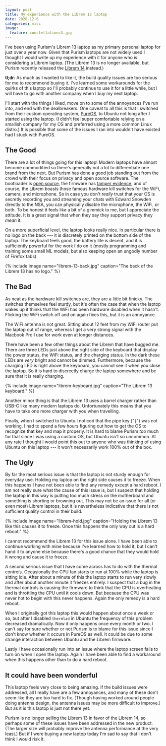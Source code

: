 ```yaml
---
layout: post
title: My experience with the Librem 13 laptop
date: 2020-12-6
categories: misc
image:
  feature: constellations3.jpg
---
```


I've been using Purism's Librem 13 laptop as my primary personal laptop for
just over a year now.  Given that Purism laptops are not widely used I thought
I would write up my experience with it for anyone who is considering a Librem
laptop.  (The Librem 13 is no longer available, but Purism recently released
the [Librem 14][4] instead.)

**tl;dr**: As much as I wanted to like it, the build quality issues are too
serious for me to recommend buying it.  I've learned some workarounds for the
quirks of this laptop so I'll probably continue to use it for a little while,
but I will have to go with another company when I buy my next laptop.

I'll start with the things I liked, move on to some of the annoyances I've run
into, and end with the dealbreakers.  One caveat to all this is that I switched
from their custom operating system, [PureOS][1], to Ubuntu not long after I
started using the laptop.  (I didn't feel super comfortable relying on a
smallish company for my OS and preferred using a more common Linux distro.)  It
is possible that some of the issues I ran into wouldn't have existed had I
stuck with PureOS.

## The Good

There are a lot of things going for this laptop!  Modern laptops have almost
become commodified so there's generally not a lot to differentiate one brand
from the next.  But Purism has done a good job standing out from the crowd with
their focus on privacy and open source software.  The bootloader is [open
source][2], the firmware has [tamper evidence][3], and of course, the Librem
boasts those famous hardware kill switches for the WiFi, camera, and
microphone.  So in case you don't *really* trust that your OS is secretly
recording you and streaming your chats with Edward Snowden directly to the NSA,
you can physically disable the microphone, the WiFi, or both.  To be honest it
feels like a bit of a gimmick to me, but I appreciate the attitude.  It is a
great signal that when they say they support privacy they *mean* it.

On a more superficial level, the laptop looks really nice.  In particular there
is no logo on the back --- it is discretely printed on the bottom side of the
laptop.  The keyboard feels good, the battery life is decent, and it is
sufficiently powerful for the work I do on it (mostly programming and training
some small ML models, but also keeping open an ungodly number of Firefox tabs).

{% 
    include image name="librem-13-back.jpg"
    caption="The back of the Librem 13 has no logo."
%}

## The Bad

As neat as the hardware kill switches are, they are a little bit finicky.  The
switches themselves feel sturdy, but it's often the case that when the laptop
wakes up it thinks that the WiFi has been hardware disabled when it hasn't.
Flicking the WiFi switch off and on again fixes this, but it is an annoyance.

The WiFi antenna is not great.  Sitting about 12 feet from my WiFi router put
the laptop out of range, whereas I get a very strong signal with the Macbook
Pro I use for work even at longer distances.

There have been a few other things about the Librem that have bugged me.  There
are three LEDs just above the right side of the keyboard that display the power
status, the WiFi status, and the charging status.  In the dark these LEDs are
*very* bright and cannot be dimmed.  Furthermore, because the charging LED is
right above the keyboard, you cannot see it when you close the laptop.  So it
is hard to discreetly charge the laptop somewhere and be sure that it is really
charging.

{% 
    include image name="librem-keyboard.jpg"
    caption="The Librem 13 keyboard."
%}

Another minor thing is that the Librem 13 uses a barrel charger rather than
USB-C like many modern laptops do.  Unfortunately this means that you have to
take one more charger with you when travelling.

Finally, when I switched to Ubuntu I noticed that the pipe key ("`|`") was not
working.  I had to spend a few hours figuring out how to get the OS to
recognize that key and map it properly.  It is hard to blame Purism *too* much
for that since I was using a custom OS, but Ubuntu isn't so uncommon.  At any
rate I thought I would point this out to anyone who was thinking of using
Ubuntu on this laptop --- it won't necessarily work 100% out of the box.

## The Ugly

By far the most serious issue is that the laptop is not sturdy enough for
everyday use.  Holding my laptop on the right side causes it to freeze.  When
this happens I have not been able to find any remedy except a hard reboot.  I
am not really sure what the cause of this issue is, but I suspect that holding
the laptop in this way is putting too much stress on the motherboard and
something is shorting or browning out.  This may not be an issue for all (or
even most) Librem laptops, but it is nevertheless indicative that there is not
sufficient quality control in their build.

{% 
    include image name="librem-hold.jpg"
    caption="Holding the Librem 13 like this causes it to freeze.  Once this
    happens the only way out is a hard reboot."
%}

I cannot recommend the Librem 13 for this issue alone.  I have been able to
continue working with mine because I've learned how to hold it, but I can't
hand it to anyone else because there's a good chance that they would hold it
wrong and cause it to freeze.

A second serious issue that I have come across has to do with the thermal
controls.  Occasionally the CPU fan starts to run at 100% while the laptop is
sitting idle.  After about a minute of this the laptop starts to run very
slowly and after about another minute it freezes entirely.  I suspect that a
bug in the thermal controls is causing the firmware to think that the CPU is
overheating and is throttling the CPU until it cools down.  But because the CPU
was never hot to begin with this never happens.  Again the only remedy is a
hard reboot.

When I originally got this laptop this would happen about once a week or so,
but after I disabled `thermlad` in Ubuntu the frequency of this problem
decreased dramatically.  Now it only happens once every month or two.  I can't
say for sure whether or not Purism is to blame for this issue since I don't
know whether it occurs in PureOS as well.  It could be due to some strange
interaction between Ubuntu and the Librem firmware.

Lastly I have occasionally run into an issue where the laptop screen fails to
turn on when I open the laptop.  Again I have been able to find a workaround
when this happens other than to do a hard reboot.

## It could have been wonderful

This laptop feels very close to being amazing.  If the build issues were
addressed, all I really have are a few annoyances, and many of these don't seem
like they are too hard to fix.  (Though having worked around people doing antenna
design, the antenna issues may be more difficult to improve.)  But as it is
this laptop is just not there yet.

Purism is no longer selling the Librem 13 in favor of the Librem 14, so perhaps
some of these issues have been addressed in the new product.  (The larger size
will probably improve the antenna performance at the very least.)  But if I
were buying a new laptop today I'm sad to say that I don't think I would risk
it.

[1]: https://www.pureos.net/

[2]: https://puri.sm/coreboot/

[3]: https://puri.sm/posts/librem-now-most-secure-laptop-under-full-user-with-tamper-evident-features/

[4]: https://puri.sm/products/librem-14/
